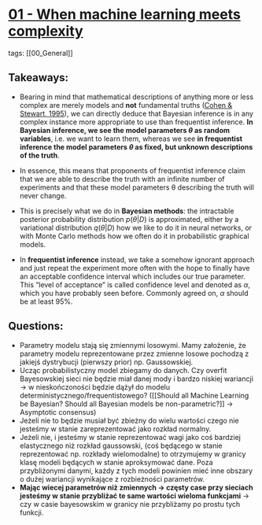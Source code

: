 # [01 - When machine learning meets complexity](https://towardsdatascience.com/when-machine-learning-meets-complexity-why-bayesian-deep-learning-is-unavoidable-55c97aa2a9cc)
tags: [[00_General]]

## Takeaways:
* Bearing in mind that mathematical descriptions of anything more or less complex are merely models and **not** fundamental truths ([Cohen & Stewart, 1995](https://www.goodreads.com/book/show/287896.Nature_s_Numbers)), we can directly deduce that Bayesian inference is in any complex instance more appropriate to use than frequentist inference. **In Bayesian inference, we see the model parameters $θ$ as random variables**, i.e. we want to learn them, whereas we see **in frequentist inference the model parameters $θ$ as fixed, but unknown descriptions of the truth**.

*   In essence, this means that proponents of frequentist inference claim that we are able to describe the truth with an infinite number of experiments and that these model parameters θ describing the truth will never change.
 
* This is precisely what we do in **Bayesian methods**: the intractable posterior probability distribution $p(θ|D)$ is approximated, either by a variational distribution $q(θ|D)$ how we like to do it in neural networks, or with Monte Carlo methods how we often do it in probabilistic graphical models. 
  
*  In **frequentist inference** instead, we take a somehow ignorant approach and just repeat the experiment more often with the hope to finally have an acceptable confidence interval which includes our true parameter. This “level of acceptance” is called confidence level and denoted as _α_, which you have probably seen before. Commonly agreed on, $α$ should be at least 95%.

## Questions:
* Parametry modelu stają się zmiennymi losowymi. Mamy założenie, że parametry modelu reprezentowane przez zmienne losowe pochodzą z jakiejś dystrybucji  (pierwszy prior) np. Gaussowskiej. 
* Ucząc probabilistyczny model zbiegamy do danych. Czy overfit Bayesowskiej sieci nie będzie miał danej mody i bardzo niskiej wariancji -> w nieskończoności będzie dążył do modelu deterministycznego/frequentistowego? ([[Should all Machine Learning be Bayesian? Should all Bayesian models be non-parametric?]] -> Asymptotic consensus)
*  Jeżeli nie to będzie musiał być zbieżny do wielu wartości czego nie jesteśmy w stanie zareprezentować jako rozkład normalny. 
*  Jeżeli nie, i jesteśmy w stanie reprezentować wagi jako coś bardziej elastycznego niż rozkład gaussowski, (coś będącego w stanie reprezentować np. rozkłady wielomodalne) to otrzymujemy w granicy klasę modeli będących w stanie aproksymować dane. Poza przybliżonymi danymi, każdy z tych modeli powinien mieć inne obszary o dużej wariancji wynikające z rozbieżności parametrów. 
*  **Mając wiecej parametrów niż zmiennych -> częsty case przy sieciach jesteśmy w stanie przybliżać te same wartości wieloma funkcjami** -> czy w casie bayesowskim w granicy nie przybliżamy po prostu tych funkcji.

